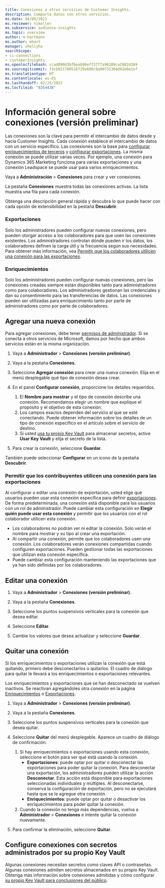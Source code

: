 ```yaml
---
title: Conexiones a otros servicios de Customer Insights.
description: Comparta datos con otros servicios.
ms.date: 04/09/2021
ms.reviewer: nikeller
ms.subservice: audience-insights
ms.topic: overview
author: m-hartmann
ms.author: mhart
manager: shellyha
searchScope:
- ci-connections
- customerInsights
ms.openlocfilehash: ccad090d3bf6eab96eff37f7a96289ca2882d369
ms.sourcegitcommit: 73cb021760516729e696c9a90731304d92e0e1ef
ms.translationtype: HT
ms.contentlocale: es-ES
ms.lasthandoff: 02/25/2022
ms.locfileid: "8354438"
---
```

# <a name="connections-preview-overview"></a>Información general sobre conexiones (versión preliminar)

Las conexiones son la clave para permitir el intercambio de datos desde y hacia Customer Insights. Cada conexión establece el intercambio de datos con un servicio específico. Las conexiones son la base para [configurar enriquecimientos de terceros](enrichment-hub.md) y [configurar exportaciones](export-destinations.md). La misma conexión se puede utilizar varias veces. Por ejemplo, una conexión para Dynamics 365 Marketing funciona para varias exportaciones y una conexión Leadspace se puede usar para varios enriquecimientos.

Vaya a **Administración** > **Conexiones** para crear y ver conexiones.

La pestaña **Conexiones** muestra todas las conexiones activas. La lista muestra una fila para cada conexión. 

Obtenga una descripción general rápida y descubra lo que puede hacer con cada opción de extensibilidad en la pestaña **Descubrir**.

### <a name="exports"></a>Exportaciones

Solo los administradores pueden configurar nuevas conexiones, pero pueden otorgar acceso a los colaboradores para que usen las conexiones existentes. Los administradores controlan dónde pueden ir los datos, los colaboradores definen la carga útil y la frecuencia según sus necesidades. Para obtener más información, vea [Permitir que los colaboradores utilicen una conexión para las exportaciones](#allow-contributors-to-use-a-connection-for-exports).

### <a name="enrichments"></a>Enriquecimientos

Solo los administradores pueden configurar nuevas conexiones, pero las conexiones creadas siempre están disponibles tanto para administradores como para colaboradores. Los administradores gestionan las credenciales y dan su consentimiento para las transferencias de datos. Las conexiones pueden ser utilizadas para enriquecimiento tanto por parte de administradores como por parte de colaboradores.

## <a name="add-a-new-connection"></a>Agregar una nueva conexión

Para agregar conexiones, debe tener [permisos de administrador](permissions.md). Si se conecta a otros servicios de Microsoft, damos por hecho que ambos servicios están en la misma organización.

1. Vaya a **Administrador** > **Conexiones (versión preliminar)**.

1. Vaya a la pestaña **Conexiones**.

1. Seleccione **Agregar conexión** para crear una nueva conexión. Elija en el menú desplegable qué tipo de conexión desea crear.

1. En el panel **Configurar conexión**, proporcione los detalles requeridos. 
   1. El **Nombre para mostrar** y el tipo de conexión describe una conexión. Recomendamos elegir un nombre que explique el propósito y el objetivo de esta conexión.
   1. Los campos exactos dependen del servicio al que se esté conectando. Puede obtener información sobre los detalles de un tipo de conexión específico en el artículo sobre el servicio de destino.
   1. Si usted [usa tu propio Key Vault](use-azure-key-vault.md) para almacenar secretos, active **Usar Key Vault** y elija el secreto de la lista.

1. Para crear la conexión, seleccione **Guardar**.

También puede seleccionar **Configurar** en un icono de la pestaña **Descubrir**.

### <a name="allow-contributors-to-use-a-connection-for-exports"></a>Permitir que los contribuyentes utilicen una conexión para las exportaciones

Al configurar o editar una conexión de exportación, usted elige qué usuarios pueden usar esta conexión específica para definir [exportaciones](export-destinations.md). De forma predeterminada, una conexión está disponible para los usuarios con un rol de administrador. Puede cambiar esta configuración en **Elegir quién puede usar esta conexión** y permitir que los usuarios con el rol colaborador utilicen esta conexión.

- Los colaboradores no podrán ver ni editar la conexión. Solo verán el nombre para mostrar y su tipo al crear una exportación.
- Al compartir una conexión, permite que los colaboradores usen una conexión. Los colaboradores verán conexiones compartidas cuando configuren exportaciones. Pueden gestionar todas las exportaciones que utilizan esta conexión específica.
- Puede cambiar esta configuración manteniendo las exportaciones que ya han sido definidas por los colaboradores.

## <a name="edit-a-connection"></a>Editar una conexión

1. Vaya a **Administrador** > **Conexiones (versión preliminar)**.

1. Vaya a la pestaña **Conexiones**.

1. Seleccione los puntos suspensivos verticales para la conexión que desea editar.

1. Seleccione **Editar**.

1. Cambie los valores que desea actualizar y seleccione **Guardar**.

## <a name="remove-a-connection"></a>Quitar una conexión

Si los enriquecimientos o exportaciones utilizan la conexión que está quitando, primero debe desconectarlos o quitarlos. El cuadro de diálogo para quitar le llevará a los enriquecimientos o exportaciones relevantes. 

Los enriquecimientos y exportaciones que se han desconectado se vuelven inactivos. Se reactivan agregándoles otra conexión en la página [Enriquecimientos](enrichment-hub.md) o [Exportaciones](export-destinations.md).

1. Vaya a **Administrador** > **Conexiones (versión preliminar)**.

1. Vaya a la pestaña **Conexiones**.

1. Seleccione los puntos suspensivos verticales para la conexión que desea quitar.

1. Seleccione **Quitar** del menú desplegable. Aparece un cuadro de diálogo de confirmación.

   1. Si hay enriquecimientos o exportaciones usando esta conexión, seleccione el botón para ver qué está usando la conexión.
      - **Exportaciones**: puede optar por quitar o desconectar las exportaciones para poder quitar la conexión. Para desconectar una exportación, los administradores pueden utilizar la acción **Desconectar**. Esta acción está disponible para exportaciones seleccionadas individuales y múltiples. Al desconectarse, conserva la configuración de exportación, pero no se ejecutará hasta que se le agregue otra conexión.
      - **Enriquecimientos**: puede optar por quitar o desactivar los enriquecimientos para poder quitar la conexión. 
   1. Cuando la conexión no tenga más dependencias, vuelva a **Administrador** > **Conexiones** e intente quitar la conexión nuevamente.

1. Para confirmar la eliminación, seleccione **Quitar**.

## <a name="set-up-connections-with-secrets-managed-by-your-own-key-vault"></a>Configure conexiones con secretos administrados por su propio Key Vault

Algunas conexiones necesitan secretos como claves API o contraseñas. Algunas conexiones admiten secretos almacenados en su propio Key Vault. Obtenga más información sobre conexiones admitidas y cómo configurar [su propio Key Vault para conclusiones del público](use-azure-key-vault.md).

